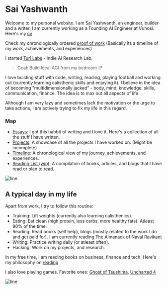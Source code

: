 # Sai Yashwanth


Welcome to my personal website. I am Sai Yashwanth, an engineer, builder and a writer. 
I am currently working as a Founding AI Engineer at Vuhosi. Here's my [cv](./cv.pdf)

Check my chronologically ordered [proof of work](./timeline) (Basically its a timeline of my work, achievements, and experiences)

I started [Turi Labs](https://www.turilabs.tech) - Indie AI Research Lab. 

> Goal: Build local AGI from my bedroom :P

I love building stuff with code, writing, reading, playing football and working out (currently learning calisthenic skills and enjoying it). 
I believe in the idea of becoming "multidimensionally jacked" - body, mind, knowledge, skills, communication, finance. 
The idea is to max out all aspects of life.


Although I am very lazy and sometimes lack the motivation or the urge to take actions, I am actively trying to fix my life in this regard. 

### Map
- [Essays](./articles): I got this habbit of writing and I love it. Here's a collection of all the stuff I have written.
- [Projects](./projects): A showcase of all the projects I have worked on. (Might be incomplete)
- [Timeline](./timeline): A chronological view of my journey, achievements, and experiences.
- [Reading List (wip)](./reading-list): A compilation of books, articles, and blogs that I have read or plan to read.


![line](https://user-images.githubusercontent.com/74038190/212284100-561aa473-3905-4a80-b561-0d28506553ee.gif)

## A typical day in my life
Apart from work, I try to follow this routine:

- Training: Lift weights (currently also learning calisthenics). 
- Eating: Eat clean (high protein, less carbs, more healthy fats). Atleast 90% of the time.
- Reading: Read books (self help), blogs (mostly related to the work I do and get paid for). I am currently reading [The Almanack of Naval Ravikant](https://navalmanack.com/)
- Writing: Practice writing daily (or atleast often).
- Hacking: Work on my projects, and research.

In my free time, I am reading books on business, finance and tech. Here's my philosophy on [reading](content/reading)

I also love playing games. Favorite ones: [Ghost of Tsushima](https://en.wikipedia.org/wiki/Ghost_of_Tsushima), [Uncharted 4](https://en.wikipedia.org/wiki/Uncharted_4:_A_Thief%27s_End) 


![line](https://user-images.githubusercontent.com/74038190/212284100-561aa473-3905-4a80-b561-0d28506553ee.gif)


